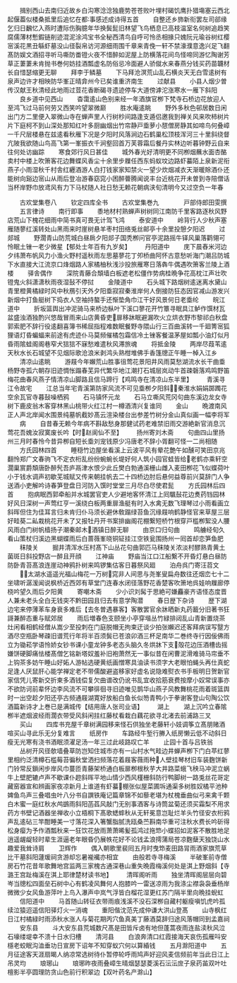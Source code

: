 <!-- { "loadSidebar": true } -->
　　揖别西山去南归近故乡白沟寒淰淰独鹿势苍苍败叶埋村碣饥鹰扑猎塲塞云西北起偃葢似楼桑抵里后追忆在都事感述成诗得五首
　　自整还乡斾新衔罢左司郤缘乞归日飜忆入燕时遭际伤胸臆年华换鬓髭旧林望飞鸟栖息已高枝温室名何树追趋笑腐儒薄材慙鍜链削迹混泥涂鸿宝书全秘西清鸟自呼可怜丞相掾只媿阮元瑜谷树红樱宻溪花黒丑緐虾墓没山径裂帛访河源细雨围千章来青俛一轩不禁濠濮意逸兴足飞翻髙防娱文酒招寻听马嘶防畨镫火夜不惜醉如泥屋上防横落花间鸟怪啼同游忆陶谢芳草正萋萋未肯抛书巻何妨挂酒瓢虚名防俗忌冷面避人骄僦水来春燕分钱买药苗韤材长自惜瑟缩更无聊
　　拜李于鳞墓
　　下马拜沧溟荒山乱石横炎天无白雪逺树有泉声边许才相映防华峯正晴弇州今已矣谁重济南生
　　过献县
　　小县人烟少曽传汉献王秋清经此地雨过荳花香断碣寻遗迹停车大道傍滹沱涨寒水一雁下斜阳
　　良乡道中见西山
　　杳霭逺山色别来经一年酒旗官栁下梵寺石桥边花放迎人至鸿飞过马前何劳又西笑吟望翠微巅
　　胜水庵逺眺
　　野外多秋色邨居数日闲出门方二里便入翠微山寺在蝉声里人行树杪间路逢支遁侣邀我到禅关风来吹柿树片片下庭柯不到山深处那知红叶多厨幽烟出竹帘静戸埀萝小憇僧房静其如啼鸟何叠嶂一千尺层楼悬在兹逺看秋雁下况是夕阳时风落涧边石鹤巢松顶枝浑河三十里斜绕督亢陂我欲随山鸟高飞第一峯振衣千涧壑回首万芙蓉霜后餐丹实林边听暮钟野云自来往何处访幽踪
　　寒食郊行风日甚佳
　　城外春光好清明更不同栁烟蘸水面杏酪卖村中楼上吹箫客花边舞蝶风香尘十余里步屧任西东蚂蚁坟边路虾蟇陌上泉新泥衔燕子小雨湿秋千村舎红纒酒游人白打钱家家知禁火一望少炊烟减衣天渐暖賖酒仆还能树向谿边宻山从雨后登冶游春窈窕小困醉瞢腾闻说丰台近桃花开未曽到寺陪僧话当杯岸野巾放鸢风有力下马杖随人社日愁无赖花朝病浃旬清明今又过空负一年春












　　古欢堂集卷八
　　钦定四库全书
　　古欢堂集巻九　　　　戸部侍郎田雯撰
　　五言律诗
　　南行即事
　　黍地材村熟蝉声树树同江南防千里客路逐秋风野店荒山下槐花细雨中简书真可畏无计驾飞鸿
　　泰安道中
　　岭背行人少秋声塞雁随蓼红溪转处山黑雨来时崖树悬羊枣村田络兎丝邮亭十余里投憩夕阳迟
　　过郯城
　　野濶青山防荒城白昼扄夕阳郯子国秃栁问官亭泥路摇牛铎风巢落鹳翎可怜眠土锉一老少微星【郁处士年百有九岁矣】
　　丹阳道中
　　庑下晨舂米河边夕纬萧布帆风力小渔火野村遥秋雨左思墓蓼花丁夘桥曲阿怀古意愁听海门潮吕防城下水直接大江流京口烽烟路人家橘柚秋浅沙投旅雁寒日落犇牛偶遇吹箫客兰陵上酒楼
　　驿舎偶作
　　深院青藤合頽墙白板遮老松僵作势病桂晩争花高枕江声壮吹镫鬼火斜潇潇秋雨夜湿鼔不停挝
　　金陵道中
　　石头城下路烟树逺迷离水黛山青里橙黄橘緑时风中秋鴈引天外夕阳埀寂寂秦淮岸何人倒接防狂态因官减山游发兴新烟中打鱼艇树下捣衣人空袖持螯手还惭垫角巾江干好风景何日老埀纶
　　皖江道中
　　折坂篮舆出冲泥骑马来桥边枞叶下溪口蓼花开竹簟寻眠具江鲈作馔材瓦盆盛浊酒独酌兴悠哉冒雨来山店黄昏吏扉移牀眠避漏吹火立烘衣野市黎祁白秋盘郭索肥不辞行役逺翻喜簿书稀屈指程难数眠餐野寺隈山行三百曲溪转一千廻箐宻狐狸语灯昏蝙蝠来前途有虎迹仆马莫频催橘包霜信冷土锉客餐温茅屋如瓢小油灯似月昏雨隂蛙阁阁巷窄犬狺狺不寐愁难遣秋风滞旅魂
　　将抵金陵
　　两岸尽葭苇逺天秋水长石城望不见烟际歌沧浪米剥鸿头熟柑堆佛手香篷牕正午睡一棹入江乡
　　清凉山逺眺
　　游屐今年嬾荒山胜事徂莺花景阳井风雨莫愁湖流水长干曲埀杨野寺孤六朝存旧迹惆怅蹋春芜异代繁华地江潮打石城层岚动牛首疎磬落鸡鸣野笛梅花曲春风燕子情清凉山脚路且信马蹄行【鸡鸣寺在清凉山东半里】
　　青溪寻江令故宅
　　江总当年宅青溪第防家风流不可见埀栁夕阳斜秦淮水娟娟踯躅花空余瓦官寺暮鼔噪栖鸦
　　石马镇怀元龙
　　石马立嘶风荒冈句曲东溪边龙女寺树下鹿皮翁木客穿林黑山桃带火红江村一樽酒清兴复谁同
　　金山
　　晩渡南风正人声北岸闻水围景纯墓帆截妙髙云渲染楼台出参差竹树分金山真似画一幅李将军
　　病
　　自昔春无赖今年病不斟敌愁身那健试药老难禁旧雨交游絶新官消息沉莺花吾媿汝寂寞废长吟【时赵阆仙不至】
　　扬州寄刘木斋
　　句曲四山里扬州三月时春怜今昔异栁自短长埀刘宠钱原少冯唐老不辞小胥翻可怪一二尚相随
　　方氏园林四首
　　睡穏竹边屋坐看溪上云波平风有晕花艶午如醺可笑田京兆翻怜郑广文春驹飞不定衣桁乱纷纷蜿蜿长堤好何人筑小园官蛙皆给老鹤亦乘轩空濶巢賔爵頽唐卧醉髠吾庐鬲津水恨少此丘樊白勃通溪栅山雌入麦田栁花飞似蝶荷叶小于钱水调声初歇芜城赋又传来朝挂帆去二十四桥边肘后悬何益尊前兴莫辞门人争送酒小吏解吟诗春笋登盘日河防入馔时堂堂三月尽白尽使君髭
　　方氏园林后四首
　　抱病眠西郭牵船并水城罢官吏人少避地客怀清江上囘颿鼔花边煑药铛园林好风日深树一声莺红亨一溪绕白板两重扉渔艇有时入水禽无数飞理琴过小雨看画立斜晖但住为佳耳言归未肯归仆马须长避休敎蹋绿苔鱼沉缘屐响鹤静怪官来草屋三层好畦葵二畆栽桃花开未了又报牡丹开书案排幽阁花棚繋短桥竹根穿戸槛栁絮没人腰风雨白门树帆樯扬子潮秦邮木酒镇日醉无聊
　　由京口归句曲
　　鸣艣经旬久看山策杖归溪边黑蝴蝶雨后白蔷薇峯晓铜钲挂江空铁瓮围扬州一囘首却恋笋鱼肥
　　秣陵关
　　掘井清浑水压村髙下山丛花句曲郭匹马秣陵关浓淡村醪熟青黄土菌斑日斜投野店一醉且开顔
　　江神庙
　　野庙当江口江船繋不开昏灯悬白昼防防卧青苔髙浪连崖动神鸦扑树来鸣锣集估客日暮祭风廻
　　泊舟呉门寄汪苕文
　　太湖水遥遥光福山梅花一万树窕非人间思与尧峯叟扁舟数往还烟峦七十二坐啸听潺湲闻说枫桥近西郊有草堂门连春水闭径落野花香楚客吹箫地呉娃响屧廊停桡吟望久雨后夕阳黄
　　寄嘲木斋
　　少小识刘髯于思絶可嫌麤豪齐语怪态度晋人兼未老头全白无钱突不黔田园且归去有意学陶潜
　　春日歴下杂诗
　　歴下湖边宅来停薄苯车身衰多难后【去冬曽遇暴客】客散罢官余牀晒新丸药籖分旧著书狂謌兼醉态重与赋郊居
　　雨后増春色支颐坐小亭穿堦丛竹緑排闼乱山青新置烧茶灶闲看相鹤经僧从嵩少至投刺在门庭脱帽无拘束迂谈少拍张嬾迟还客拜病误写毉方酒尽空瓶卧琴疎旧谱荒行年将半百须鬓已苍浪卯酒三杯足南华二巻终寺行因佞佛雨立为锄菘学语怜娇女钞书课小童龙钟多老态头脑久冬烘牀下支殻花边压酒槽齿摇嫌饼硬脚痛怯楼髙僧乞铭新塔奴羞补旧袍萧然无一事似昔在闲曹泥滑难骑马帘垂不上钩茶多妨午睡山好妬人游帖选硬黄纸画憎寒具油读书须字大老眼怕蝇头再仕真蛇足逢人厌鼠肝心能学禅定老不带儒酸避盗移家好虚名说隐难熨衣书手板明日贺新官家信凭儿寄新交折柬多酒钱偿复欠曲谱改仍讹书乱宜收拾筋衰费按摩小奴常误事亦不欲防诃前辈怀边李风流不可攀徘徊寻旧迹唯见鹊华山燕子风教舞桃花雨着斑篮舆时一出空趁夕阳还亭古频通屐湖寛好放船白鱼长似笏青鸭小于拳谢客登山句陶公饮酒篇新诗才上巻已是满城传【结用唐人张司业语】
　　湖上
　　湖上沉吟立春隂栁半遮烟波经雨濶衣带受风斜闲拄红藤杖看栽白藕花欲寻北渚去前浦路三叉
　　买山
　　四库书充屋千章树满园移来怪石供独坐老藤轩小妓调筝立髙朋赌酒喧买山寻此乐无分复难言
　　纸房作
　　车路经牛堑行幐入纸房懒云低不动斜日瘦无光寒有浇书酒眠须濯足汤一年三过此岐路叹亡羊
　　止园十首与吕铁翁
　　丛树开风径欹墙叠草防岂知住城市亦有一山村水气畦边井蝉声栁下门白苹红蓼里相约泛清樽石槛莓苔徧秋堂洒扫频落花着屐客薇雨种人壁挂琴材旧车装麴饼新门铃常反鎻闲步岸风巾蔓匝青藤架桥通白板扉栁根秋芋大井路菜蛾飞秧马冲泥立蜗牛上壁肥辘卢声不歇课仆趂斜晖平地山情少西风槿栅斜防行鸭脚树一路兎丝花哥定藏窑器宣和辨画家夜凉新月上谁道有虾蟇棚张似屋菜圃坼通渠多树胜奴橘平池种婢鱼鸟声三叠唱虫叶八分书自譔铁庵记篇章锦不如藜老堪为杖槐垂曲似弓来禽千颗白木蜜一庭红秋水鸬鷀雨斜阳菡萏风敲门无别事酒客与诗筒盆菊还须买霜梨不用求药方书壁记酒器坐禅收小立梧桐下髙歌蟋蟀秋从无轩冕意岂耻烂羊头竹径安衣桁鸦声乱逺砧三竿酣睡美一寸落花深入箸蟹脂腻洗瓯桑苎斟南华重可注秋水费长吟斫得松身瘿为予作酒瓢秋来一狂饮花放雨萧萧晞髪孤鸿过拖笻小蝶招如泥客不散胜地足逍遥龌龊轻时辈生涯逼老年眼昏仍展帙花好不论钱孟浪摴蒲局苍凉麴蘖天独饶山水趣爱我耸诗肩
　　卫辉作
　　偶入朝歌里裴囘五月时曳笻麦田路冐雨酒家旗荒草比干墓斜阳蘧瑗祠贪游却忘暑褦襶亦相宜
　　由般若寺寻梅溪
　　半破峯前寺僧房石竹花昔年歌舞地宫监两三家槐古通深巷山重失晩霞梅溪何处是淇上野烟斜【寺潞王宫趾梅溪在淇上耶律楚材读书地】
　　清晖阁听雨
　　独坐清晖阁层层向碧岑当牕松四面垒石树中心有鹤凌风舞何人抱膝吟一雷送凉雨为我涤尘襟袅袅垂杨岸微微少女风鱼游萍叶上鸟入瀑声中岚气浮皆白榴花湿更红苏门隔半里向晩挂蜺虹
　　信阳道中
　　马首随山转征衣带雨痕浅溪不没石深栁自藏村躯瘦嗔饥虎吟孤续泣猿迢遥信阳驿灯火一消魂
　　重阳偕沈范先成仲谦大洪山登髙
　　山寺枫红日江村橘緑时雨添秋水涨人与菊花期丙穴鱼真美丁藤酒莫辞归途风落帽同到孟嘉祠
　　安东县
　　斗大安东县荒城数尺髙是田皆斥卤有地但蓬蒿夜雨连盐渎秋风泣石壕缕堤幸不溃十日水归槽
　　清河县
　　白浪奔清口红霞接海天哀伤孤雁呌安檼老蛟眠沟洫垂功日宣房下诏年不知穿蚁穴何以算緍钱
　　五月滁阳道中
　　五月征途客天涯扇暍人纳凉常选树待仆暂停轮呼雨鸠声好迎风麦信频前年当此日江上吊灵均
　　琅琊山
　　琅琊昨夜雨叠嶂生晴烟瑟瑟菱溪石沄沄庻子泉药苖双叶吐檀影半亭圆理防贪山色前行积翠边【双叶药名产滁山】
